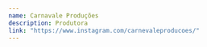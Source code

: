 ```yaml
---
name: Carnavale Produções
description: Produtora
link: "https://www.instagram.com/carnevaleproducoes/"
---
```

